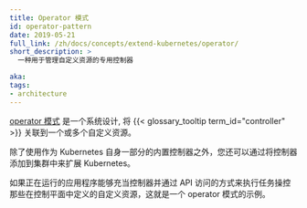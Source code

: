 ```yaml
---
title: Operator 模式
id: operator-pattern
date: 2019-05-21
full_link: /zh/docs/concepts/extend-kubernetes/operator/
short_description: >
  一种用于管理自定义资源的专用控制器

aka:
tags:
- architecture
---
```

 [operator 模式](/zh/docs/concepts/extend-kubernetes/operator/) 是一个系统设计, 将 {{< glossary_tooltip term_id="controller" >}} 关联到一个或多个自定义资源。

<!--
---
title: Operator pattern
id: operator-pattern
date: 2019-05-21
full_link: /zh/docs/concepts/extend-kubernetes/operator/
short_description: >
  A specialized controller used to manage a custom resource

aka:
tags:
- architecture
---
 The [operator pattern](/docs/concepts/extend-kubernetes/operator/) is a system
design that links a {{< glossary_tooltip term_id="controller" >}} to one or more custom
resources.
-->

<!--more-->

<!--
You can extend Kubernetes by adding controllers to your cluster, beyond the built-in
controllers that come as part of Kubernetes itself.

If a running application acts as a controller and has API access to carry out tasks
against a custom resource that's defined in the control plane, that's an example of
the Operator pattern.
-->

除了使用作为 Kubernetes 自身一部分的内置控制器之外，您还可以通过将控制器添加到集群中来扩展 Kubernetes。

如果正在运行的应用程序能够充当控制器并通过 API 访问的方式来执行任务操控那些在控制平面中定义的自定义资源，这就是一个 operator 模式的示例。